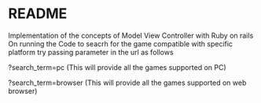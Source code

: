 # README

Implementation of the concepts of Model View Controller with Ruby on rails
On running the Code to seacrh for the game compatible with specific platform 
try passing parameter in the url as follows

?search_term=pc
(This will provide all the games supported on PC)

?search_term=browser
(This will provide all the games supported on web browser)
